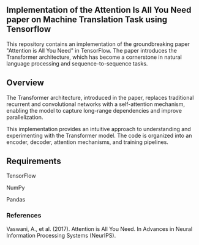 ## Implementation of the Attention Is All You Need paper on Machine Translation Task using Tensorflow

This repository contains an implementation of the groundbreaking paper "Attention is All You Need" in TensorFlow. The paper introduces the Transformer architecture, which has become a cornerstone in natural language processing and sequence-to-sequence tasks.


## Overview
The Transformer architecture, introduced in the paper, replaces traditional recurrent and convolutional networks with a self-attention mechanism, enabling the model to capture long-range dependencies and improve parallelization.

This implementation provides an intuitive approach to understanding and experimenting with the Transformer model. The code is organized into an encoder, decoder, attention mechanisms, and training pipelines.


## Requirements
TensorFlow 

NumPy

Pandas


### References
Vaswani, A., et al. (2017). Attention is All You Need. In Advances in Neural Information Processing Systems (NeurIPS).
